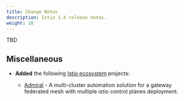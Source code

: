 ```yaml
---
title: Change Notes
description: Istio 1.4 release notes.
weight: 10
---
```


TBD
## Miscellaneous

- **Added** the following [Istio ecosystem](https://github.com/istio-ecosystem) projects:

  - [Admiral](https://github.com/istio-ecosystem/admiral) - A multi-cluster automation solution for a gateway federated mesh with multiple istio control planes deployment.
